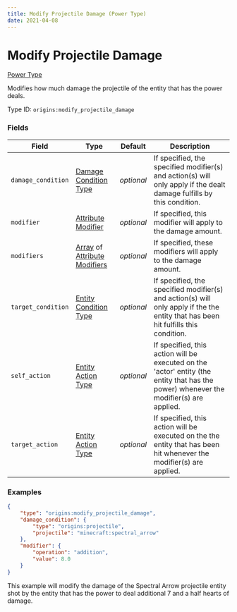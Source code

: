 ```yaml
---
title: Modify Projectile Damage (Power Type)
date: 2021-04-08
---
```


# Modify Projectile Damage

[Power Type](../power_types.md)

Modifies how much damage the projectile of the entity that has the power deals.

Type ID: `origins:modify_projectile_damage`


### Fields

Field  | Type | Default | Description
-------|------|---------|-------------
`damage_condition` | [Damage Condition Type](../damage_condition_types.md) | _optional_ | If specified, the specified modifier(s) and action(s) will only apply if the dealt damage fulfills by this condition.
`modifier` | [Attribute Modifier](../data_types/attribute_modifier.md) | _optional_ | If specified, this modifier will apply to the damage amount.
`modifiers` | [Array](../data_types/array.md) of [Attribute Modifiers](../data_types/attribute_modifier.md) | _optional_ | If specified, these modifiers will apply to the damage amount.
`target_condition` | [Entity Condition Type](../entity_condition_types.md) | _optional_ | If specified, the specified modifier(s) and action(s) will only apply if the the entity that has been hit fulfills this condition.
`self_action` | [Entity Action Type](../entity_action_types.md) | _optional_ | If specified, this action will be executed on the 'actor' entity (the entity that has the power) whenever the modifier(s) are applied.
`target_action` | [Entity Action Type](../entity_action_types.md) | _optional_ | If specified, this action will be executed on the the entity that has been hit whenever the modifier(s) are applied.



### Examples

```json
{
    "type": "origins:modify_projectile_damage",
    "damage_condition": {
        "type": "origins:projectile",
        "projectile": "minecraft:spectral_arrow"
    },
    "modifier": {
        "operation": "addition",
        "value": 8.0
    }
}
```

This example will modify the damage of the Spectral Arrow projectile entity shot by the entity that has the power to deal additional 7 and a half hearts of damage.
